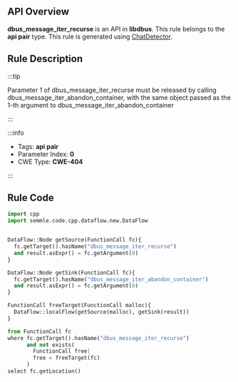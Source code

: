 ---
---


## API Overview
**dbus_message_iter_recurse** is an API in **libdbus**. This rule belongs to the **api pair** type. This rule is generated using [ChatDetector](../../tools/ChatDetector).
## Rule Description

:::tip

Parameter 1 of dbus_message_iter_recurse must be released by calling dbus_message_iter_abandon_container, with the same object passed as the 1-th argument to dbus_message_iter_abandon_container

:::

:::info

- Tags: **api pair**
- Parameter Index: **0**
- CWE Type: **CWE-404**

:::

## Rule Code
```python
import cpp
import semmle.code.cpp.dataflow.new.DataFlow


DataFlow::Node getSource(FunctionCall fc){
  fc.getTarget().hasName("dbus_message_iter_recurse")
  and result.asExpr() = fc.getArgument(0)
}

DataFlow::Node getSink(FunctionCall fc){
  fc.getTarget().hasName("dbus_message_iter_abandon_container")
  and result.asExpr() = fc.getArgument(0)
}

FunctionCall freeTarget(FunctionCall malloc){
  DataFlow::localFlow(getSource(malloc), getSink(result))
}

from FunctionCall fc
where fc.getTarget().hasName("dbus_message_iter_recurse")
      and not exists(
        FunctionCall free| 
        free = freeTarget(fc)
      )
select fc.getLocation()
```